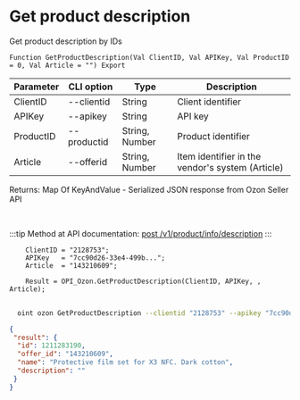 ﻿---
sidebar_position: 4
---

# Get product description
 Get product description by IDs



`Function GetProductDescription(Val ClientID, Val APIKey, Val ProductID = 0, Val Article = "") Export`

  | Parameter | CLI option | Type | Description |
  |-|-|-|-|
  | ClientID | --clientid | String | Client identifier |
  | APIKey | --apikey | String | API key |
  | ProductID | --productid | String, Number | Product identifier |
  | Article | --offerid | String, Number | Item identifier in the vendor's system (Article) |

  
  Returns:  Map Of KeyAndValue - Serialized JSON response from Ozon Seller API

<br/>

:::tip
Method at API documentation: [post /v1/product/info/description](https://docs.ozon.ru/api/seller/#operation/ProductAPI_GetProductInfoDescription)
:::
<br/>


```bsl title="Code example"
    ClientID = "2128753";
    APIKey   = "7cc90d26-33e4-499b...";
    Article  = "143210609";

    Result = OPI_Ozon.GetProductDescription(ClientID, APIKey, , Article);
```



```sh title="CLI command example"
    
  oint ozon GetProductDescription --clientid "2128753" --apikey "7cc90d26-33e4-499b..." --productid %productid% --offerid %offerid%

```

```json title="Result"
{
 "result": {
  "id": 1211283190,
  "offer_id": "143210609",
  "name": "Protective film set for X3 NFC. Dark cotton",
  "description": ""
 }
}
```
